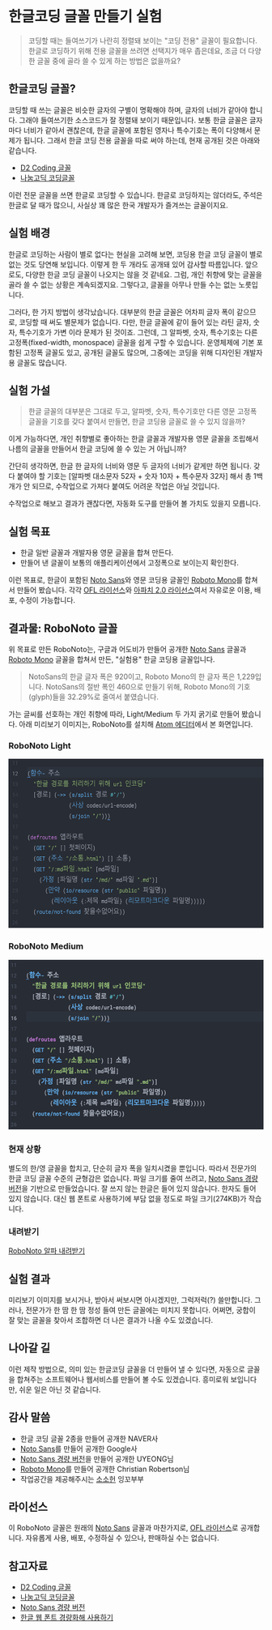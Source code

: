 # 한글코딩 글꼴 만들기 실험

> 코딩할 때는 들여쓰기가 나란히 정렬돼 보이는 "코딩 전용" 글꼴이 필요합니다. 한글로 코딩하기 위해 전용 글꼴을 쓰려면 선택지가 매우 좁은데요, 조금 더 다양한 글꼴 중에 골라 쓸 수 있게 하는 방법은 없을까요?

## 한글코딩 글꼴?

코딩할 때 쓰는 글꼴은 비슷한 글자의 구별이 명확해야 하며, 글자의 너비가 같아야 합니다. 그래야 들여쓰기한 소스코드가 잘 정렬돼 보이기 때문입니다. 보통 한글 글꼴은 글자마다 너비가 같아서 괜찮은데, 한글 글꼴에 포함된 영자나 특수기호는 폭이 다양해서 문제가 됩니다. 그래서 한글 코딩 전용 글꼴을 따로 써야 하는데, 현재 공개된 것은 아래와 같습니다.

* [D2 Coding 글꼴]
* [나눔고딕 코딩글꼴]

이런 전문 글꼴을 쓰면 한글로 코딩할 수 있습니다. 한글로 코딩하지는 않더라도, 주석은 한글로 달 때가 많으니, 사실상 꽤 많은 한국 개발자가 즐겨쓰는 글꼴이지요.

## 실험 배경

한글로 코딩하는 사람이 별로 없다는 현실을 고려해 보면, 코딩용 한글 코딩 글꼴이 별로 없는 것도 당연해 보입니다. 이렇게 한 두 개라도 공개돼 있어 감사할 따름입니다. 앞으로도, 다양한 한글 코딩 글꼴이 나오지는 않을 것 같네요. 그럼, 개인 취향에 맞는 글꼴을 골라 쓸 수 없는 상황은 계속되겠지요. 그렇다고, 글꼴을 아무나 만들 수는 없는 노릇입니다.

그러다, 한 가지 방법이 생각났습니다. 대부분의 한글 글꼴은 어차피 글자 폭이 같으므로, 코딩할 때 써도 별문제가 없습니다. 다만, 한글 글꼴에 같이 들어 있는 라틴 글자, 숫자, 특수기호가 가변 이라 문제가 된 것이죠. 그런데, 그 알파벳, 숫자, 특수기호는 다른 고정폭(fixed-width, monospace) 글꼴을 쉽게 구할 수 있습니다. 운영체제에 기본 포함된 고정폭 글꼴도 있고, 공개된 글꼴도 많으며, 그중에는 코딩을 위해 디자인된 개발자용 글꼴도 많습니다.

## 실험 가설

> 한글 글꼴의 대부분은 그대로 두고, 알파벳, 숫자, 특수기호만 다른 영문 고정폭 글꼴을 기호를 갖다 붙여서 만들면, 한글 코딩용 글꼴로 쓸 수 있지 않을까?

이게 가능하다면, 개인 취향별로 좋아하는 한글 글꼴과 개발자용 영문 글꼴을 조립해서 나름의 글꼴을 만들어서 한글 코딩에 쓸 수 있는 거 아닙니까?

간단히 생각하면, 한글 한 글자의 너비와 영문 두 글자의 너비가 같게만 하면 됩니다. 갖다 붙여야 할 기호는 [알파벳 대소문자 52자 + 숫자 10자 + 특수문자 32자] 해서 총 1백 개가 안 되므로, 수작업으로 가져다 붙여도 어려운 작업은 아닐 것입니다.

수작업으로 해보고 결과가 괜찮다면, 자동화 도구를 만들어 볼 가치도 있을지 모릅니다.

## 실험 목표

* 한글 일반 글꼴과 개발자용 영문 글꼴을 합쳐 만든다.
* 만들어 낸 글꼴이 보통의 애플리케이션에서 고정폭으로 보이는지 확인한다.

이런 목표로, 한글이 포함된 [Noto Sans][]와 영문 코딩용 글꼴인 [Roboto Mono][]를 합쳐서 만들어 봤습니다. 각각 [OFL 라이선스][]와 [아파치 2.0 라이선스][]여서 자유로운 이용, 배포, 수정이 가능합니다.

## 결과물: RoboNoto 글꼴

위 목표로 만든 RoboNoto는, 구글과 어도비가 만들어 공개한 [Noto Sans][] 글꼴과 [Roboto Mono][] 글꼴을 합쳐서 만든, "실험용" 한글 코딩용 글꼴입니다.

> NotoSans의 한글 글자 폭은 920이고, Roboto Mono의 한 글자 폭은 1,229입니다. NotoSans의 절반 폭인 460으로 만들기 위해, Roboto Mono의 기호(glyph)들을 32.29%로 줄여서 붙였습니다.

가는 글씨를 선호하는 개인 취향에 따라, Light/Medium 두 가지 굵기로 만들어 봤습니다. 아래 미리보기 이미지는, RoboNoto를 설치해 [Atom 에디터](https://atom.io)에서 본 화면입니다.

### RoboNoto Light
<img src="img/RoboNoto-Light.png" width="554" height="334"/>

### RoboNoto Medium
<img src="img/RoboNoto-Medium.png" width="550" height="335"/>

### 현재 상황

별도의 한/영 글꼴을 합치고, 단순히 글자 폭을 일치시켰을 뿐입니다. 따라서 전문가의 한글 코딩 글꼴 수준의 균형감은 없습니다. 파일 크기를 줄여 쓰려고, [Noto Sans 경량 버전][]을 기반으로 만들었습니다. 잘 쓰지 않는 한글은 들어 있지 않습니다. 한자도 들어 있지 않습니다. 대신 웹 폰트로 사용하기에 부담 없을 정도로 파일 크기(274KB)가 작습니다.

### 내려받기

<a class="button button-download" href="font/RoboNoto.zip">RoboNoto 알파 내려받기</a>

## 실험 결과

미리보기 이미지를 보시거나, 받아서 써보시면 아시겠지만, 그럭저럭(?) 쓸만합니다. 그러나, 전문가가 한 땀 한 땀 정성 들여 만든 글꼴에는 미치지 못합니다. 어쩌면, 궁합이 잘 맞는 글꼴을 찾아서 조합하면 더 나은 결과가 나올 수도 있겠습니다.

## 나아갈 길

이런 제작 방법으로, 의미 있는 한글코딩 글꼴을 더 만들어 낼 수 있다면, 자동으로 글꼴을 합쳐주는 소프트웨어나 웹서비스를 만들어 볼 수도 있겠습니다. 흥미로워 보입니다만, 쉬운 일은 아닌 것 같습니다.

## 감사 말씀

* 한글 코딩 글꼴 2종을 만들어 공개한 NAVER사
* [Noto Sans][]를 만들어 공개한 Google사
* [Noto Sans 경량 버전][]을 만들어 공개한 UYEONG님
* [Roboto Mono][]를 만들어 공개한 Christian Robertson님
* 작업공간을 제공해주시는 [소소헌](https://www.facebook.com/소소헌-笑笑軒-442738965892877) 잉꼬부부

## 라이선스

이 RoboNoto 글꼴은 원래의 [Noto Sans] 글꼴과 마찬가지로, [OFL 라이선스]로 공개합니다. 자유롭게 사용, 배포, 수정하실 수 있으나, 판매하실 수는 없습니다.

## 참고자료

* [D2 Coding 글꼴][]
* [나눔고딕 코딩글꼴][]
* [Noto Sans 경량 버전][]
* [한글 웹 폰트 경량화해 사용하기](http://blog.coderifleman.com/post/111825720099/한글-웹-폰트-경량화해-사용하기)

[Noto Sans 경량 버전]: https://github.com/UYEONG/NotoSans-subset
[D2 Coding 글꼴]: http://dev.naver.com/projects/d2coding/
[나눔고딕 코딩글꼴]: http://dev.naver.com/projects/nanumfont/
[Noto Sans]: https://www.google.com/get/noto/
[Roboto Mono]: https://www.google.com/fonts/specimen/Roboto+Mono
[OFL 라이선스]: http://scripts.sil.org/OFL
[아파치 2.0 라이선스]: http://www.apache.org/licenses/LICENSE-2.0
